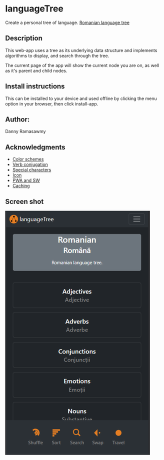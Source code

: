 # languageTree
Create a personal tree of language. [Romanian language tree](https://dannyramasawmy.github.io/languageTree/)

## Description

This web-app uses a tree as its underlying data structure and implements algorithms to display, and search through the tree. 

The current page of the app will show the current node you are on, as well as it's parent and child nodes.  

## Install instructions
This can be installed to your device and used offline by clicking the menu option in your browser, then click install-app.

## Author:
Danny Ramasawmy

## Acknowledgments
- [Color schemes](https://htmlcolorcodes.com/)
- [Verb conjugation](https://cooljugator.com/ro/suna)
- [Special characters](https://www.thoughtco.com/html-codes-romanian-characters-4062226)
- [Icon](https://commons.wikimedia.org/wiki/File:Book-icon-bible.png)
- [PWA and SW](https://developer.mozilla.org/en-US/docs/Web/Progressive_web_apps/Add_to_home_screen)
- [Caching](https://www.youtube.com/watch?v=g9LfyCZjeKI&ab_channel=TheNetNinja)

## Screen shot
![](img/screenshot.png)
